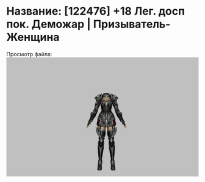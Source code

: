# Название: [122476] +18 Лег. досп пок. Деможар | Призыватель-Женщина

Просмотр файла:
![p090034.png](p090034.png)